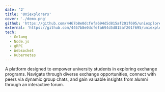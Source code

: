 ```yaml
---
date: '2'
title: 'Uniexplorers'
cover: './demo.png'
github: 'https://github.com/4467b8e0dcfefa694d5d815af201f695/uniexplorers-public'
external: 'https://github.com/4467b8e0dcfefa694d5d815af201f695/uniexplorers-public'
tech:
  - Golang
  - Node.js
  - gRPC
  - Websocket
  - Kubernetes
---
```


A platform designed to empower university students in exploring exchange programs. Navigate through diverse exchange opportunities, connect with peers via dynamic group chats, and gain valuable insights from alumni through an interactive forum.
